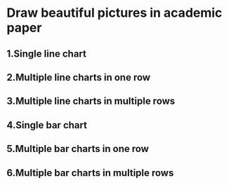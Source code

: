 # Draw beautiful pictures in academic paper
## 1.Single line chart
## 2.Multiple line charts in one row
## 3.Multiple line charts in multiple rows
## 4.Single bar chart
## 5.Multiple bar charts in one row
## 6.Multiple bar charts in multiple rows
